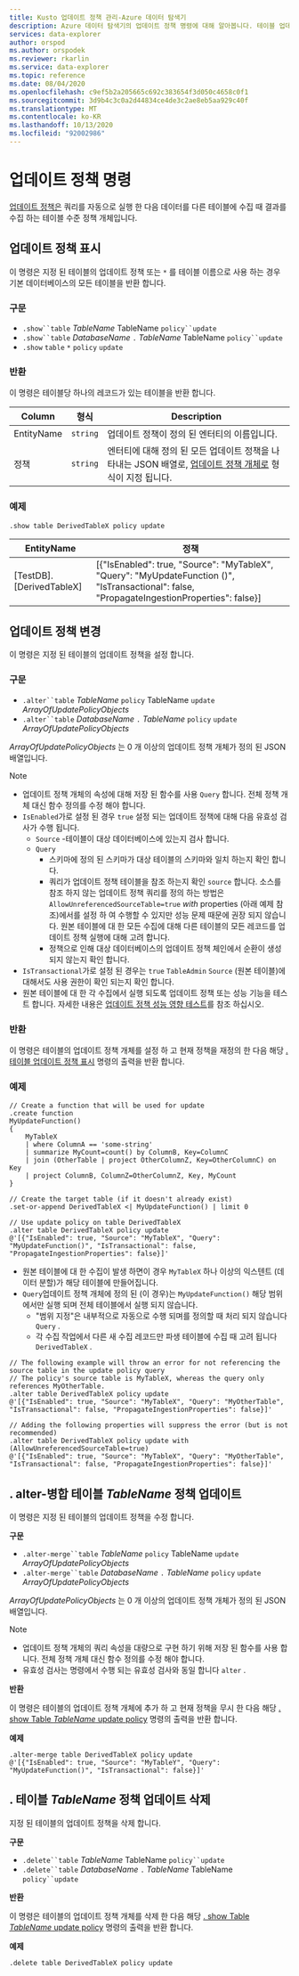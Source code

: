 ```yaml
---
title: Kusto 업데이트 정책 관리-Azure 데이터 탐색기
description: Azure 데이터 탐색기의 업데이트 정책 명령에 대해 알아봅니다. 테이블 업데이트 정책을 표시, 설정, 변경 및 삭제 하는 방법을 참조 하세요.
services: data-explorer
author: orspod
ms.author: orspodek
ms.reviewer: rkarlin
ms.service: data-explorer
ms.topic: reference
ms.date: 08/04/2020
ms.openlocfilehash: c9ef5b2a205665c692c383654f3d050c4658c0f1
ms.sourcegitcommit: 3d9b4c3c0a2d44834ce4de3c2ae8eb5aa929c40f
ms.translationtype: MT
ms.contentlocale: ko-KR
ms.lasthandoff: 10/13/2020
ms.locfileid: "92002986"
---
```

# <a name="update-policy-commands"></a>업데이트 정책 명령

[업데이트 정책은](updatepolicy.md) 쿼리를 자동으로 실행 한 다음 데이터를 다른 테이블에 수집 때 결과를 수집 하는 테이블 수준 정책 개체입니다.

## <a name="show-update-policy"></a>업데이트 정책 표시

이 명령은 지정 된 테이블의 업데이트 정책 또는 `*` 를 테이블 이름으로 사용 하는 경우 기본 데이터베이스의 모든 테이블을 반환 합니다.

### <a name="syntax"></a>구문

* `.show``table` *TableName* TableName `policy``update`
* `.show``table` *DatabaseName* `.` *TableName* TableName `policy``update`
* `.show` `table` `*` `policy` `update`

### <a name="returns"></a>반환

이 명령은 테이블당 하나의 레코드가 있는 테이블을 반환 합니다.

|Column    |형식    |Description                                                                                                                                                           |
|----------|--------|----------------------------------------------------------------------------------------------------------------------------------------------------------------------|
|EntityName|`string`|업데이트 정책이 정의 된 엔터티의 이름입니다.                                                                                                                |
|정책  |`string`|엔터티에 대해 정의 된 모든 업데이트 정책을 나타내는 JSON 배열로, [업데이트 정책 개체로](updatepolicy.md#the-update-policy-object) 형식이 지정 됩니다.|

### <a name="example"></a>예제

```kusto
.show table DerivedTableX policy update 
```

|EntityName        |정책                                                                                                                                    |
|------------------|--------------------------------------------------------------------------------------------------------------------------------------------|
|[TestDB]. [DerivedTableX]|[{"IsEnabled": true, "Source": "MyTableX", "Query": "MyUpdateFunction ()", "IsTransactional": false, "PropagateIngestionProperties": false}]|

## <a name="alter-update-policy"></a>업데이트 정책 변경

이 명령은 지정 된 테이블의 업데이트 정책을 설정 합니다.

### <a name="syntax"></a>구문

* `.alter``table` *TableName* `policy` TableName `update` *ArrayOfUpdatePolicyObjects*
* `.alter``table` *DatabaseName* `.` *TableName* `policy` `update` *ArrayOfUpdatePolicyObjects*

*ArrayOfUpdatePolicyObjects* 는 0 개 이상의 업데이트 정책 개체가 정의 된 JSON 배열입니다.

> [!NOTE]
> * 업데이트 정책 개체의 속성에 대해 저장 된 함수를 사용 `Query` 합니다.
   전체 정책 개체 대신 함수 정의를 수정 해야 합니다.
> * `IsEnabled`가로 설정 된 경우 `true` 설정 되는 업데이트 정책에 대해 다음 유효성 검사가 수행 됩니다.
>    * `Source` -테이블이 대상 데이터베이스에 있는지 검사 합니다.
>    * `Query` 
>        * 스키마에 정의 된 스키마가 대상 테이블의 스키마와 일치 하는지 확인 합니다.
>        * 쿼리가 업데이트 정책 테이블을 참조 하는지 확인 `source` 합니다. 
        소스를 참조 하지 않는 업데이트 정책 쿼리를 정의 하는 방법은 `AllowUnreferencedSourceTable=true` *with* properties (아래 예제 참조)에서를 설정 하 여 수행할 수 있지만 성능 문제 때문에 권장 되지 않습니다. 원본 테이블에 대 한 모든 수집에 대해 다른 테이블의 모든 레코드를 업데이트 정책 실행에 대해 고려 합니다.
 >       * 정책으로 인해 대상 데이터베이스의 업데이트 정책 체인에서 순환이 생성 되지 않는지 확인 합니다.
 > * `IsTransactional`가로 설정 된 경우는 `true` `TableAdmin` `Source` (원본 테이블)에 대해서도 사용 권한이 확인 되는지 확인 합니다.
 > * 원본 테이블에 대 한 각 수집에서 실행 되도록 업데이트 정책 또는 성능 기능을 테스트 합니다. 자세한 내용은 [업데이트 정책 성능 영향 테스트](updatepolicy.md#performance-impact)를 참조 하십시오.

### <a name="returns"></a>반환

이 명령은 테이블의 업데이트 정책 개체를 설정 하 고 현재 정책을 재정의 한 다음 해당 [. 테이블 업데이트 정책 표시](#show-update-policy) 명령의 출력을 반환 합니다.

### <a name="example"></a>예제

```kusto
// Create a function that will be used for update
.create function 
MyUpdateFunction()
{
    MyTableX
    | where ColumnA == 'some-string'
    | summarize MyCount=count() by ColumnB, Key=ColumnC
    | join (OtherTable | project OtherColumnZ, Key=OtherColumnC) on Key
    | project ColumnB, ColumnZ=OtherColumnZ, Key, MyCount
}

// Create the target table (if it doesn't already exist)
.set-or-append DerivedTableX <| MyUpdateFunction() | limit 0

// Use update policy on table DerivedTableX
.alter table DerivedTableX policy update
@'[{"IsEnabled": true, "Source": "MyTableX", "Query": "MyUpdateFunction()", "IsTransactional": false, "PropagateIngestionProperties": false}]'
```

* 원본 테이블에 대 한 수집이 발생 하면이 경우 `MyTableX` 하나 이상의 익스텐트 (데이터 분할)가 해당 테이블에 만들어집니다.
* `Query`업데이트 정책 개체에 정의 된 (이 경우)는 `MyUpdateFunction()` 해당 범위 에서만 실행 되며 전체 테이블에서 실행 되지 않습니다.
  * "범위 지정"은 내부적으로 자동으로 수행 되며를 정의할 때 처리 되지 않습니다 `Query` .
  * 각 수집 작업에서 다른 새 수집 레코드만 파생 테이블에 수집 때 고려 됩니다 `DerivedTableX` .

```kusto
// The following example will throw an error for not referencing the source table in the update policy query
// The policy's source table is MyTableX, whereas the query only references MyOtherTable. 
.alter table DerivedTableX policy update
@'[{"IsEnabled": true, "Source": "MyTableX", "Query": "MyOtherTable", "IsTransactional": false, "PropagateIngestionProperties": false}]'

// Adding the following properties will suppress the error (but is not recommended)
.alter table DerivedTableX policy update with (AllowUnreferencedSourceTable=true)
@'[{"IsEnabled": true, "Source": "MyTableX", "Query": "MyOtherTable", "IsTransactional": false, "PropagateIngestionProperties": false}]'

```

## <a name="alter-merge-table-tablename-policy-update"></a>. alter-병합 테이블 *TableName* 정책 업데이트

이 명령은 지정 된 테이블의 업데이트 정책을 수정 합니다.

**구문**

* `.alter-merge``table` *TableName* `policy` TableName `update` *ArrayOfUpdatePolicyObjects*
* `.alter-merge``table` *DatabaseName* `.` *TableName* `policy` `update` *ArrayOfUpdatePolicyObjects*

*ArrayOfUpdatePolicyObjects* 는 0 개 이상의 업데이트 정책 개체가 정의 된 JSON 배열입니다.

> [!NOTE]
> * 업데이트 정책 개체의 쿼리 속성을 대량으로 구현 하기 위해 저장 된 함수를 사용 합니다. 
     전체 정책 개체 대신 함수 정의를 수정 해야 합니다.
> * 유효성 검사는 명령에서 수행 되는 유효성 검사와 동일 합니다 `alter` .

**반환**

이 명령은 테이블의 업데이트 정책 개체에 추가 하 고 현재 정책을 무시 한 다음 해당 [. show Table *TableName* update policy](#show-update-policy) 명령의 출력을 반환 합니다.

**예제**

```kusto
.alter-merge table DerivedTableX policy update 
@'[{"IsEnabled": true, "Source": "MyTableY", "Query": "MyUpdateFunction()", "IsTransactional": false}]'  
``` 

## <a name="delete-table-tablename-policy-update"></a>. 테이블 *TableName* 정책 업데이트 삭제

지정 된 테이블의 업데이트 정책을 삭제 합니다.

**구문**

* `.delete``table` *TableName* TableName `policy``update`
* `.delete``table` *DatabaseName* `.` *TableName* TableName `policy``update`

**반환**

이 명령은 테이블의 업데이트 정책 개체를 삭제 한 다음 해당 [. show Table *TableName* update policy](#show-update-policy) 명령의 출력을 반환 합니다.

**예제**

```kusto
.delete table DerivedTableX policy update 
```
